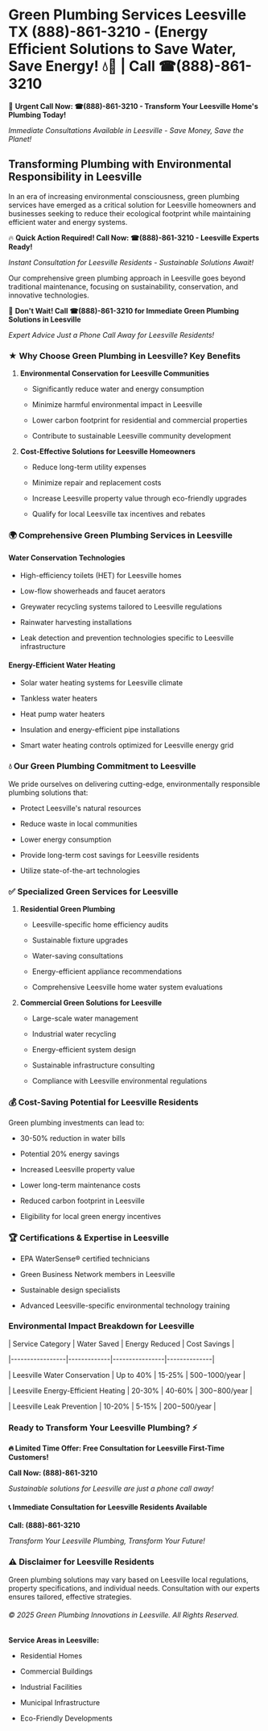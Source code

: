 # Green Plumbing Services Leesville TX (888)-861-3210 - (Energy Efficient Solutions to Save Water, Save Energy! 💧🌿 | Call ☎(888)-861-3210

🚨 **Urgent Call Now: ☎(888)-861-3210 - Transform Your Leesville Home's Plumbing Today!**
*Immediate Consultations Available in Leesville - Save Money, Save the Planet!*

## Transforming Plumbing with Environmental Responsibility in Leesville

In an era of increasing environmental consciousness, green plumbing services have emerged as a critical solution for Leesville homeowners and businesses seeking to reduce their ecological footprint while maintaining efficient water and energy systems. 

🔥 **Quick Action Required! Call Now: ☎(888)-861-3210 - Leesville Experts Ready!**
*Instant Consultation for Leesville Residents - Sustainable Solutions Await!*

Our comprehensive green plumbing approach in Leesville goes beyond traditional maintenance, focusing on sustainability, conservation, and innovative technologies.

🚨 **Don't Wait! Call ☎(888)-861-3210 for Immediate Green Plumbing Solutions in Leesville**
*Expert Advice Just a Phone Call Away for Leesville Residents!*

### ★ Why Choose Green Plumbing in Leesville? Key Benefits

1. **Environmental Conservation for Leesville Communities** 
   - Significantly reduce water and energy consumption
   - Minimize harmful environmental impact in Leesville
   - Lower carbon footprint for residential and commercial properties
   - Contribute to sustainable Leesville community development

2. **Cost-Effective Solutions for Leesville Homeowners** 
   - Reduce long-term utility expenses
   - Minimize repair and replacement costs
   - Increase Leesville property value through eco-friendly upgrades
   - Qualify for local Leesville tax incentives and rebates

### 🌍 Comprehensive Green Plumbing Services in Leesville

#### Water Conservation Technologies
- High-efficiency toilets (HET) for Leesville homes
- Low-flow showerheads and faucet aerators
- Greywater recycling systems tailored to Leesville regulations
- Rainwater harvesting installations
- Leak detection and prevention technologies specific to Leesville infrastructure

#### Energy-Efficient Water Heating
- Solar water heating systems for Leesville climate
- Tankless water heaters
- Heat pump water heaters
- Insulation and energy-efficient pipe installations
- Smart water heating controls optimized for Leesville energy grid

### 💧 Our Green Plumbing Commitment to Leesville

We pride ourselves on delivering cutting-edge, environmentally responsible plumbing solutions that:
- Protect Leesville's natural resources
- Reduce waste in local communities
- Lower energy consumption
- Provide long-term cost savings for Leesville residents
- Utilize state-of-the-art technologies

### ✅ Specialized Green Services for Leesville

1. **Residential Green Plumbing**
   - Leesville-specific home efficiency audits
   - Sustainable fixture upgrades
   - Water-saving consultations
   - Energy-efficient appliance recommendations
   - Comprehensive Leesville home water system evaluations

2. **Commercial Green Solutions for Leesville**
   - Large-scale water management
   - Industrial water recycling
   - Energy-efficient system design
   - Sustainable infrastructure consulting
   - Compliance with Leesville environmental regulations

### 💰 Cost-Saving Potential for Leesville Residents

Green plumbing investments can lead to:
- 30-50% reduction in water bills
- Potential 20% energy savings
- Increased Leesville property value
- Lower long-term maintenance costs
- Reduced carbon footprint in Leesville
- Eligibility for local green energy incentives

### 🏆 Certifications & Expertise in Leesville

- EPA WaterSense® certified technicians
- Green Business Network members in Leesville
- Sustainable design specialists
- Advanced Leesville-specific environmental technology training

### Environmental Impact Breakdown for Leesville

| Service Category | Water Saved | Energy Reduced | Cost Savings |
|-----------------|-------------|----------------|--------------|
| Leesville Water Conservation | Up to 40% | 15-25% | $500-$1000/year |
| Leesville Energy-Efficient Heating | 20-30% | 40-60% | $300-$800/year |
| Leesville Leak Prevention | 10-20% | 5-15% | $200-$500/year |

### Ready to Transform Your Leesville Plumbing? ⚡

**🔥 Limited Time Offer: Free Consultation for Leesville First-Time Customers!**

**Call Now: (888)-861-3210**
*Sustainable solutions for Leesville are just a phone call away!*

#### 📞 Immediate Consultation for Leesville Residents Available

**Call: (888)-861-3210**
*Transform Your Leesville Plumbing, Transform Your Future!*

### ⚠️ Disclaimer for Leesville Residents

Green plumbing solutions may vary based on Leesville local regulations, property specifications, and individual needs. Consultation with our experts ensures tailored, effective strategies.

###### © 2025 Green Plumbing Innovations in Leesville. All Rights Reserved.

**Service Areas in Leesville:** 
- Residential Homes
- Commercial Buildings
- Industrial Facilities
- Municipal Infrastructure
- Eco-Friendly Developments